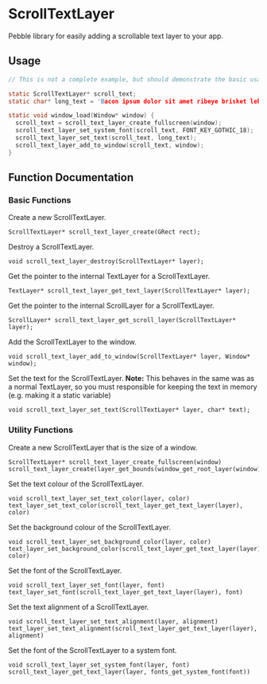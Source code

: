 # ScrollTextLayer

Pebble library for easily adding a scrollable text layer to your app.

## Usage

````c
// This is not a complete example, but should demonstrate the basic usage of a ScrollTextLayer.

static ScrollTextLayer* scroll_text;
static char* long_text = 'Bacon ipsum dolor sit amet ribeye brisket leberkas, frankfurter pork loin salami biltong. \nPig spare ribs drumstick filet mignon tongue, rump pork belly andouille ball tip shoulder chuck sausage. Beef rump pig hamburger ham hock. Hamburger landjaeger cow, frankfurter drumstick ball tip pork swine tongue shoulder prosciutto t-bone flank chicken. \nTri-tip shoulder tongue pork belly, beef ribs pancetta flank tenderloin. Capicola hamburger t-bone ground round spare ribs rump, brisket tongue flank ball tip short ribs. Beef pork chop flank pork belly pig chuck.';

static void window_load(Window* window) {
  scroll_text = scroll_text_layer_create_fullscreen(window);
  scroll_text_layer_set_system_font(scroll_text, FONT_KEY_GOTHIC_18);
  scroll_text_layer_set_text(scroll_text, long_text);
  scroll_text_layer_add_to_window(scroll_text, window);
}
````

## Function Documentation

### Basic Functions

Create a new ScrollTextLayer.

    ScrollTextLayer* scroll_text_layer_create(GRect rect);

Destroy a ScrollTextLayer.

    void scroll_text_layer_destroy(ScrollTextLayer* layer);

Get the pointer to the internal TextLayer for a ScrollTextLayer.

    TextLayer* scroll_text_layer_get_text_layer(ScrollTextLayer* layer);

Get the pointer to the internal ScrollLayer for a ScrollTextLayer.

    ScrollLayer* scroll_text_layer_get_scroll_layer(ScrollTextLayer* layer);

Add the ScrollTextLayer to the window.

    void scroll_text_layer_add_to_window(ScrollTextLayer* layer, Window* window);

Set the text for the ScrollTextLayer.
**Note:** This behaves in the same was as a normal TextLayer, so you must responsible for keeping the text in memory (e.g. making it a static variable)

    void scroll_text_layer_set_text(ScrollTextLayer* layer, char* text);

### Utility Functions

Create a new ScrollTextLayer that is the size of a window.

    ScrollTextLayer* scroll_text_layer_create_fullscreen(window) scroll_text_layer_create(layer_get_bounds(window_get_root_layer(window)));

Set the text colour of the ScrollTextLayer.

    void scroll_text_layer_set_text_color(layer, color) text_layer_set_text_color(scroll_text_layer_get_text_layer(layer), color)

Set the background colour of the ScrollTextLayer.

    void scroll_text_layer_set_background_color(layer, color) text_layer_set_background_color(scroll_text_layer_get_text_layer(layer), color)

Set the font of the ScrollTextLayer.

    void scroll_text_layer_set_font(layer, font) text_layer_set_font(scroll_text_layer_get_text_layer(layer), font)

Set the text alignment of a ScrollTextLayer.

    void scroll_text_layer_set_text_alignment(layer, alignment) text_layer_set_text_alignment(scroll_text_layer_get_text_layer(layer), alignment)

Set the font of the ScrollTextLayer to a system font.

    void scroll_text_layer_set_system_font(layer, font) scroll_text_layer_get_text_layer(layer, fonts_get_system_font(font))